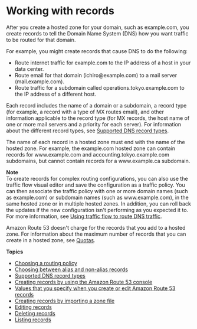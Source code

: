 # Working with records<a name="rrsets-working-with"></a>

After you create a hosted zone for your domain, such as example\.com, you create records to tell the Domain Name System \(DNS\) how you want traffic to be routed for that domain\.

For example, you might create records that cause DNS to do the following:
+ Route internet traffic for example\.com to the IP address of a host in your data center\.
+ Route email for that domain \(ichiro@example\.com\) to a mail server \(mail\.example\.com\)\.
+ Route traffic for a subdomain called operations\.tokyo\.example\.com to the IP address of a different host\. 

Each record includes the name of a domain or a subdomain, a record type \(for example, a record with a type of MX routes email\), and other information applicable to the record type \(for MX records, the host name of one or more mail servers and a priority for each server\)\. For information about the different record types, see [Supported DNS record types](ResourceRecordTypes.md)\.

The name of each record in a hosted zone must end with the name of the hosted zone\. For example, the example\.com hosted zone can contain records for www\.example\.com and accounting\.tokyo\.example\.com subdomains, but cannot contain records for a www\.example\.ca subdomain\. 

**Note**  
To create records for complex routing configurations, you can also use the traffic flow visual editor and save the configuration as a traffic policy\. You can then associate the traffic policy with one or more domain names \(such as example\.com\) or subdomain names \(such as www\.example\.com\), in the same hosted zone or in multiple hosted zones\. In addition, you can roll back the updates if the new configuration isn't performing as you expected it to\. For more information, see [Using traffic flow to route DNS traffic](traffic-flow.md)\.

Amazon Route 53 doesn't charge for the records that you add to a hosted zone\. For information about the maximum number of records that you can create in a hosted zone, see [Quotas](DNSLimitations.md)\. 

**Topics**
+ [Choosing a routing policy](routing-policy.md)
+ [Choosing between alias and non\-alias records](resource-record-sets-choosing-alias-non-alias.md)
+ [Supported DNS record types](ResourceRecordTypes.md)
+ [Creating records by using the Amazon Route 53 console](resource-record-sets-creating.md)
+ [Values that you specify when you create or edit Amazon Route 53 records](resource-record-sets-values.md)
+ [Creating records by importing a zone file](resource-record-sets-creating-import.md)
+ [Editing records](resource-record-sets-editing.md)
+ [Deleting records](resource-record-sets-deleting.md)
+ [Listing records](resource-record-sets-listing.md)